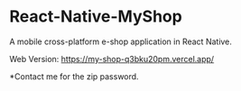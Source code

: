 # React-Native-MyShop
A mobile cross-platform e-shop application in React Native.

Web Version: https://my-shop-q3bku20pm.vercel.app/


*Contact me for the zip password.
